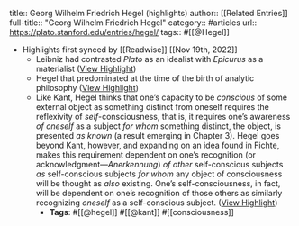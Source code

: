 title:: Georg Wilhelm Friedrich Hegel (highlights)
author:: [[Related Entries]]
full-title:: "Georg Wilhelm Friedrich Hegel"
category:: #articles
url:: https://plato.stanford.edu/entries/hegel/
tags:: #[[@Hegel]]

- Highlights first synced by [[Readwise]] [[Nov 19th, 2022]]
	- Leibniz had contrasted *Plato* as an idealist with *Epicurus* as a materialist ([View Highlight](https://read.readwise.io/read/01ghqjc8yxb89hceeh5jxybszm))
	- Hegel that predominated at the time of the birth of analytic philosophy ([View Highlight](https://read.readwise.io/read/01ghqjd70s0dvfj54853pg11xe))
	- Like Kant, Hegel thinks that one’s capacity to be *conscious* of some external object as something distinct from oneself requires the reflexivity of *self*-consciousness, that is, it requires one’s awareness *of oneself* as a subject *for whom* something distinct, the object, is presented *as known* (a result emerging in Chapter 3). Hegel goes beyond Kant, however, and expanding on an idea found in Fichte, makes this requirement dependent on one’s recognition (or acknowledgment—*Anerkennung*) *of other* self-conscious subjects *as* self-conscious subjects *for whom* any object of consciousness will be thought as *also* existing. One’s self-consciousness, in fact, will be dependent on one’s recognition of those others as similarly recognizing *oneself* as a self-conscious subject. ([View Highlight](https://read.readwise.io/read/01ghqje3zz8cx3a5ze1vvbppqz))
		- **Tags**: #[[@hegel]] #[[@kant]] #[[consciousness]]